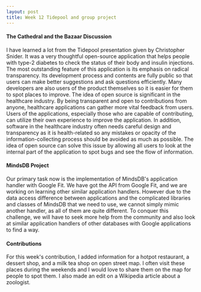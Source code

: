 ```yaml
---
layout: post
title: Week 12 Tidepool and group project
---
```

#### The Cathedral and the Bazaar Discussion
I have learned a lot from the Tidepool presentation given by Christopher Snider. It was a very thoughtful open-source application that helps people with type-2 diabetes to check the status of their body and insulin injections. The most outstanding feature of this application is its emphasis on radical transparency. Its development process and contents are fully public so that users can make better suggestions and ask questions efficiently. Many developers are also users of the product themselves so it is easier for them to spot places to improve. <!--more-->The idea of open source is significant in the healthcare industry. By being transparent and open to contributions from anyone, healthcare applications can gather more vital feedback from users. Users of the applications, especially those who are capable of contributing, can utilize their own experience to improve the application. In addition, software in the healthcare industry often needs careful design and transparency as it is health-related so any mistakes or opacity of the information-collecting process should be avoided as much as possible. The idea of open source can solve this issue by allowing all users to look at the internal part of the application to spot bugs and see the flow of information.
#### MindsDB Project
Our primary task now is the implementation of MindsDB's application handler with Google Fit. We have got the API from Google Fit, and we are working on learning other similar application handlers. However due to the data access difference between applications and the complicated libraries and classes of MindsDB that we need to use, we cannot simply mimic another handler, as all of them are quite different. To conquer this challenge, we will have to seek more help from the community and also look at similar application handlers of other databases with Google applications to find a way.
#### Contributions
For this week's contribution, I added information for a hotpot restaurant, a dessert shop, and a milk tea shop on open street map. I often visit these places during the weekends and I would love to share them on the map for people to spot them. I also made an edit on a Wikipedia article about a zoologist.